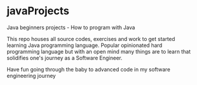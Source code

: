 # javaProjects
Java beginners projects  - How to program with Java 

This repo houses all source codes, exercises and work to get started learning Java programming language.
Popular opinionated hard programming language but with an open mind many things are to learn that solidifies one's journey as a Software Engineer.

Have fun going through the baby to advanced code in my software engineering journey

